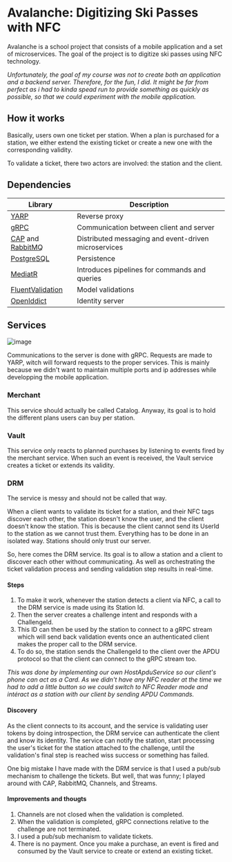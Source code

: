 # Avalanche: Digitizing Ski Passes with NFC

Avalanche is a school project that consists of a mobile application and a set of microservices. The goal of the project is to digitize ski passes using NFC technology.

*Unfortunately, the goal of my course was not to create both an application and a backend server. Therefore, for the fun, I did. It might be far from perfect as i had to kinda spead run to provide something as quickly as possible, so that we could experiment with the mobile application.*

## How it works

Basically, users own one ticket per station. When a plan is purchased for a station, we either extend the existing ticket or create a new one with the corresponding validity.

To validate a ticket, there two actors are involved: the station and the client.

## Dependencies

| Library | Description | 
| --- | --- |
| [YARP](https://github.com/microsoft/reverse-proxy) | Reverse proxy |
| [gRPC](https://grpc.io/) | Communication between client and server |
| [CAP](https://cap.dotnetcore.xyz/) and [RabbitMQ](https://www.rabbitmq.com/) | Distributed messaging and event-driven microservices |
| [PostgreSQL](https://www.postgresql.org/) | Persistence |
| [MediatR](https://github.com/jbogard/MediatR) | Introduces pipelines for commands and queries |
| [FluentValidation](https://fluentvalidation.net/) | Model validations |
| [OpenIddict](https://github.com/openiddict/openiddict-core) | Identity server |

## Services

![image](https://github.com/stupside/avalanche-backend/assets/41454550/93dee2cb-3b4d-4de0-8785-46f287f41f2a)

Communications to the server is done with gRPC. Requests are made to YARP, witch will forward requests to the proper services. This is mainly because we didn't want to maintain multiple ports and ip addresses while developping the mobile application.

### Merchant

This service should actually be called Catalog. Anyway, its goal is to hold the different plans users can buy per station.

### Vault

This service only reacts to planned purchases by listening to events fired by the merchant service. When such an event is received, the Vault service creates a ticket or extends its validity.

### DRM

The service is messy and should not be called that way.

When a client wants to validate its ticket for a station, and their NFC tags discover each other, the station doesn't know the user, and the client doesn't know the station. This is because the client cannot send its UserId to the station as we cannot trust them. Everything has to be done in an isolated way. Stations should only trust our server.

So, here comes the DRM service. Its goal is to allow a station and a client to discover each other without communicating. As well as orchestrating the ticket validation process and sending validation step results in real-time.

#### Steps
1. To make it work, whenever the station detects a client via NFC, a call to the DRM service is made using its Station Id. 
2. Then the server creates a challenge intent and responds with a ChallengeId.
3. This ID can then be used by the station to connect to a gRPC stream which will send back validation events once an authenticated client makes the proper call to the DRM service. 
4. To do so, the station sends the ChallengeId to the client over the APDU protocol so that the client can connect to the gRPC stream too.

*This was done by implementing our own HostApduService so our client's phone can act as a Card. 
As we didn't have any NFC reader at the time we had to add a little button so we could switch to NFC Reader mode and intéract as a station with our client by sending APDU Commands.*

#### Discovery
As the client connects to its account, and the service is validating user tokens by doing introspection, the DRM service can authenticate the client and know its identity. The service can notify the station, start processing the user's ticket for the station attached to the challenge, until the validation's final step is reached wiss success or something has failed.

One big mistake I have made with the DRM service is that I used a pub/sub mechanism to challenge the tickets. But well, that was funny; I played around with CAP, RabbitMQ, Channels, and Streams.

#### Improvements and thougts

1. Channels are not closed when the validation is completed.
2. When the validation is completed, gRPC connections relative to the challenge are not terminated.
3. I used a pub/sub mechanism to validate tickets.
4. There is no payment. Once you make a purchase, an event is fired and consumed by the Vault service to create or extend an existing ticket.


